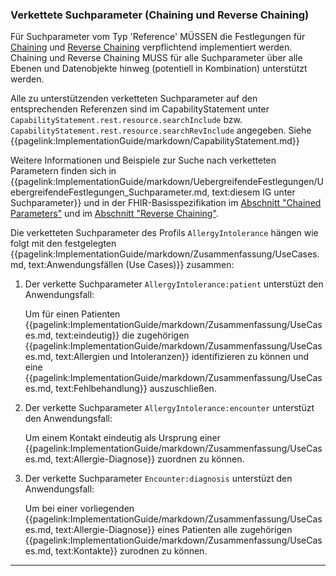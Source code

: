 ### Verkettete Suchparameter (Chaining und Reverse Chaining)

Für Suchparameter vom Typ 'Reference' MÜSSEN die Festlegungen für [Chaining](https://hl7.org/fhir/R4/search.html#chaining) und [Reverse Chaining](https://hl7.org/fhir/R4/search.html#has) verpflichtend implementiert werden. Chaining und Reverse Chaining MUSS für alle Suchparameter über alle Ebenen und Datenobjekte hinweg (potentiell in Kombination) unterstützt werden.

Alle zu unterstützenden verketteten Suchparameter auf den entsprechenden Referenzen sind im CapabilityStatement unter ```CapabilityStatement.rest.resource.searchInclude``` bzw. ```CapabilityStatement.rest.resource.searchRevInclude``` angegeben. Siehe {{pagelink:ImplementationGuide/markdown/CapabilityStatement.md}}

Weitere Informationen und Beispiele zur Suche nach verketteten Parametern finden sich in {{pagelink:ImplementationGuide/markdown/UebergreifendeFestlegungen/UebergreifendeFestlegungen_Suchparameter.md, text:diesem IG unter Suchparameter}} und in der FHIR-Basisspezifikation im [Abschnitt "Chained Parameters"](https://hl7.org/fhir/R4/search.html#chaining) und im [Abschnitt "Reverse Chaining"](https://hl7.org/fhir/R4/search.html#has).

Die verketteten Suchparameter des Profils ```AllergyIntolerance``` hängen wie folgt mit den festgelegten {{pagelink:ImplementationGuide/markdown/Zusammenfassung/UseCases.md, text:Anwendungsfällen (Use Cases)}}  zusammen:


1. Der verkette Suchparameter ```AllergyIntolerance:patient``` unterstüzt den Anwendungsfall:

    Um für einen Patienten {{pagelink:ImplementationGuide/markdown/Zusammenfassung/UseCases.md, text:eindeutig}} die zugehörigen {{pagelink:ImplementationGuide/markdown/Zusammenfassung/UseCases.md, text:Allergien und Intoleranzen}} identifizieren zu können und eine {{pagelink:ImplementationGuide/markdown/Zusammenfassung/UseCases.md, text:Fehlbehandlung}} auszuschließen.

1. Der verkette Suchparameter ```AllergyIntolerance:encounter``` unterstüzt den Anwendungsfall:

    Um einem Kontakt eindeutig als Ursprung einer {{pagelink:ImplementationGuide/markdown/Zusammenfassung/UseCases.md, text:Allergie-Diagnose}} zuordnen zu können.

1. Der verkette Suchparameter ```Encounter:diagnosis``` unterstüzt den Anwendungsfall:

    Um bei einer vorliegenden {{pagelink:ImplementationGuide/markdown/Zusammenfassung/UseCases.md, text:Allergie-Diagnose}} eines Patienten alle zugehörigen {{pagelink:ImplementationGuide/markdown/Zusammenfassung/UseCases.md, text:Kontakte}} zurodnen zu können.

---
